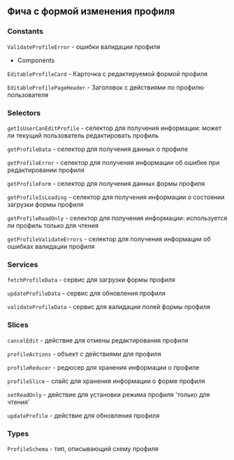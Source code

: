 ## Фича с формой изменения профиля

### Constants

`ValidateProfileError` - ошибки валидации профиля

- Components

`EditableProfileCard` - Карточка с редактируемой формой профиля

`EditableProfilePageHeader` - Заголовок с действиями по профилю пользователя

### Selectors

`getIsUserCanEditProfile` - селектор для получения информации: может ли текущий пользователь редактировать профиль

`getProfileData` - селектор для получения данных о профиле

`getProfileError` - селектор для получения информации об ошибке при редактировании профиля

`getProfileForm` - селектор для получения данных формы профиля

`getProfileIsLoading` - селектор для получения информации о состоянии загрузки формы профиля

`getProfileReadOnly` - селектор для получения информации: используется ли профиль только для чтения

`getProfileValidateErrors` - селектор для получения информации об ошибках валидации профиля

### Services

`fetchProfileData` - сервис для загрузки формы профиля

`updateProfileData` - сервис для обновления профиля

`validateProfileData` - сервис для валидации полей формы профиля

### Slices

`cancelEdit` - действие для отмены редактирования профиля

`profileActions` - объект с действиями для профиля

`profileReducer` - редюсер для хранения информации о профиле

`profileSlice` - слайс для хранения информации о форме профиля

`setReadOnly` - действие для установки режима профиля 'только для чтения'

`updateProfile` - действие для обновления профиля

### Types

`ProfileSchema` - тип, описывающий схему профиля
